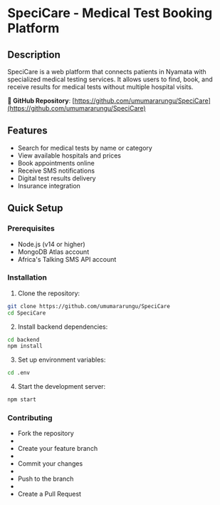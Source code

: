 # SpeciCare - Medical Test Booking Platform

## Description
SpeciCare is a web platform that connects patients in Nyamata with specialized medical testing services. It allows users to find, book, and receive results for medical tests without multiple hospital visits.


**📱 GitHub Repository**: [https://github.com/umumararungu/SpeciCare](https://github.com/umumararungu/SpeciCare)

## Features
- Search for medical tests by name or category
- View available hospitals and prices
- Book appointments online
- Receive SMS notifications
- Digital test results delivery
- Insurance integration

## Quick Setup

### Prerequisites
- Node.js (v14 or higher)
- MongoDB Atlas account
- Africa's Talking SMS API account

### Installation

1. Clone the repository:
```bash
git clone https://github.com/umumararungu/SpeciCare
cd SpeciCare
```

2. Install backend dependencies:
```bash
cd backend
npm install
```

3. Set up environment variables:
```bash
cd .env
```

4. Start the development server:
```bash
npm start
```

### Contributing

- Fork the repository
- 
- Create your feature branch
- 
- Commit your changes
- 
- Push to the branch
- 
- Create a Pull Request